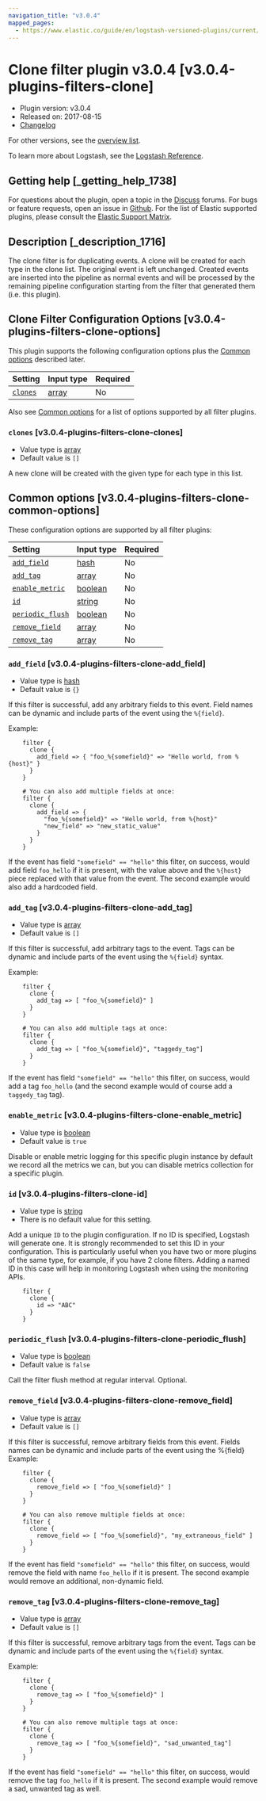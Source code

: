 ```yaml
---
navigation_title: "v3.0.4"
mapped_pages:
  - https://www.elastic.co/guide/en/logstash-versioned-plugins/current/v3.0.4-plugins-filters-clone.html
---
```


# Clone filter plugin v3.0.4 [v3.0.4-plugins-filters-clone]

* Plugin version: v3.0.4
* Released on: 2017-08-15
* [Changelog](https://github.com/logstash-plugins/logstash-filter-clone/blob/v3.0.4/CHANGELOG.md)

For other versions, see the [overview list](filter-clone-index.md).

To learn more about Logstash, see the [Logstash Reference](https://www.elastic.co/guide/en/logstash/current/index.html).

## Getting help [_getting_help_1738]

For questions about the plugin, open a topic in the [Discuss](http://discuss.elastic.co) forums. For bugs or feature requests, open an issue in [Github](https://github.com/logstash-plugins/logstash-filter-clone). For the list of Elastic supported plugins, please consult the [Elastic Support Matrix](https://www.elastic.co/support/matrix#matrix_logstash_plugins).

## Description [_description_1716]

The clone filter is for duplicating events. A clone will be created for each type in the clone list. The original event is left unchanged. Created events are inserted into the pipeline as normal events and will be processed by the remaining pipeline configuration starting from the filter that generated them (i.e. this plugin).

## Clone Filter Configuration Options [v3.0.4-plugins-filters-clone-options]

This plugin supports the following configuration options plus the [Common options](v3-0-4-plugins-filters-clone.md#v3.0.4-plugins-filters-clone-common-options) described later.

| Setting | Input type | Required |
| :- | :- | :- |
| [`clones`](v3-0-4-plugins-filters-clone.md#v3.0.4-plugins-filters-clone-clones) | [array](/lsr/value-types.md#array) | No |

Also see [Common options](v3-0-4-plugins-filters-clone.md#v3.0.4-plugins-filters-clone-common-options) for a list of options supported by all filter plugins.

### `clones` [v3.0.4-plugins-filters-clone-clones]

* Value type is [array](/lsr/value-types.md#array)
* Default value is `[]`

A new clone will be created with the given type for each type in this list.

## Common options [v3.0.4-plugins-filters-clone-common-options]

These configuration options are supported by all filter plugins:

| Setting | Input type | Required |
| :- | :- | :- |
| [`add_field`](v3-0-4-plugins-filters-clone.md#v3.0.4-plugins-filters-clone-add_field) | [hash](/lsr/value-types.md#hash) | No |
| [`add_tag`](v3-0-4-plugins-filters-clone.md#v3.0.4-plugins-filters-clone-add_tag) | [array](/lsr/value-types.md#array) | No |
| [`enable_metric`](v3-0-4-plugins-filters-clone.md#v3.0.4-plugins-filters-clone-enable_metric) | [boolean](/lsr/value-types.md#boolean) | No |
| [`id`](v3-0-4-plugins-filters-clone.md#v3.0.4-plugins-filters-clone-id) | [string](/lsr/value-types.md#string) | No |
| [`periodic_flush`](v3-0-4-plugins-filters-clone.md#v3.0.4-plugins-filters-clone-periodic_flush) | [boolean](/lsr/value-types.md#boolean) | No |
| [`remove_field`](v3-0-4-plugins-filters-clone.md#v3.0.4-plugins-filters-clone-remove_field) | [array](/lsr/value-types.md#array) | No |
| [`remove_tag`](v3-0-4-plugins-filters-clone.md#v3.0.4-plugins-filters-clone-remove_tag) | [array](/lsr/value-types.md#array) | No |

### `add_field` [v3.0.4-plugins-filters-clone-add_field]

* Value type is [hash](/lsr/value-types.md#hash)
* Default value is `{}`

If this filter is successful, add any arbitrary fields to this event. Field names can be dynamic and include parts of the event using the `%{field}`.

Example:

```
    filter {
      clone {
        add_field => { "foo_%{somefield}" => "Hello world, from %{host}" }
      }
    }
```

```
    # You can also add multiple fields at once:
    filter {
      clone {
        add_field => {
          "foo_%{somefield}" => "Hello world, from %{host}"
          "new_field" => "new_static_value"
        }
      }
    }
```

If the event has field `"somefield" == "hello"` this filter, on success, would add field `foo_hello` if it is present, with the value above and the `%{host}` piece replaced with that value from the event. The second example would also add a hardcoded field.

### `add_tag` [v3.0.4-plugins-filters-clone-add_tag]

* Value type is [array](/lsr/value-types.md#array)
* Default value is `[]`

If this filter is successful, add arbitrary tags to the event. Tags can be dynamic and include parts of the event using the `%{field}` syntax.

Example:

```
    filter {
      clone {
        add_tag => [ "foo_%{somefield}" ]
      }
    }
```

```
    # You can also add multiple tags at once:
    filter {
      clone {
        add_tag => [ "foo_%{somefield}", "taggedy_tag"]
      }
    }
```

If the event has field `"somefield" == "hello"` this filter, on success, would add a tag `foo_hello` (and the second example would of course add a `taggedy_tag` tag).

### `enable_metric` [v3.0.4-plugins-filters-clone-enable_metric]

* Value type is [boolean](/lsr/value-types.md#boolean)
* Default value is `true`

Disable or enable metric logging for this specific plugin instance by default we record all the metrics we can, but you can disable metrics collection for a specific plugin.

### `id` [v3.0.4-plugins-filters-clone-id]

* Value type is [string](/lsr/value-types.md#string)
* There is no default value for this setting.

Add a unique `ID` to the plugin configuration. If no ID is specified, Logstash will generate one. It is strongly recommended to set this ID in your configuration. This is particularly useful when you have two or more plugins of the same type, for example, if you have 2 clone filters. Adding a named ID in this case will help in monitoring Logstash when using the monitoring APIs.

```
    filter {
      clone {
        id => "ABC"
      }
    }
```

### `periodic_flush` [v3.0.4-plugins-filters-clone-periodic_flush]

* Value type is [boolean](/lsr/value-types.md#boolean)
* Default value is `false`

Call the filter flush method at regular interval. Optional.

### `remove_field` [v3.0.4-plugins-filters-clone-remove_field]

* Value type is [array](/lsr/value-types.md#array)
* Default value is `[]`

If this filter is successful, remove arbitrary fields from this event. Fields names can be dynamic and include parts of the event using the %{field} Example:

```
    filter {
      clone {
        remove_field => [ "foo_%{somefield}" ]
      }
    }
```

```
    # You can also remove multiple fields at once:
    filter {
      clone {
        remove_field => [ "foo_%{somefield}", "my_extraneous_field" ]
      }
    }
```

If the event has field `"somefield" == "hello"` this filter, on success, would remove the field with name `foo_hello` if it is present. The second example would remove an additional, non-dynamic field.

### `remove_tag` [v3.0.4-plugins-filters-clone-remove_tag]

* Value type is [array](/lsr/value-types.md#array)
* Default value is `[]`

If this filter is successful, remove arbitrary tags from the event. Tags can be dynamic and include parts of the event using the `%{field}` syntax.

Example:

```
    filter {
      clone {
        remove_tag => [ "foo_%{somefield}" ]
      }
    }
```

```
    # You can also remove multiple tags at once:
    filter {
      clone {
        remove_tag => [ "foo_%{somefield}", "sad_unwanted_tag"]
      }
    }
```

If the event has field `"somefield" == "hello"` this filter, on success, would remove the tag `foo_hello` if it is present. The second example would remove a sad, unwanted tag as well.
